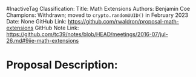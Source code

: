 #InactiveTag
Classification:
Title: Math Extensions
Authors: Benjamin Coe
Champions: Withdrawn; moved to `crypto.randomUUID()` in February 2023
Date: None
GitHub Link: https://github.com/rwaldron/proposal-math-extensions
GitHub Note Link: https://github.com/tc39/notes/blob/HEAD/meetings/2016-07/jul-26.md#9iie-math-extensions

# Proposal Description:
